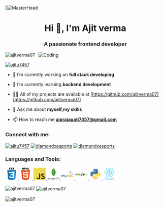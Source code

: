 [![MasterHead]([https://www.canva.com/design/DAFuQhgi56M/a2N0tPQqfbSqcf4ds40epw/view?utm_content=DAFuQhgi56M&utm_campaign=designshare&utm_medium=link&utm_source=publishsharelink])
<h1 align="center">Hi 👋, I'm Ajit verma</h1>
<h3 align="center">A passionate frontend developer</h3>
<img align="right" alt="Coding" width="400" src="https://media.tenor.com/rePDfDWO3XoAAAAd/hacking.gif">
<p align="left"> <img src="https://komarev.com/ghpvc/?username=ajitverma07&label=Profile%20views&color=0e75b6&style=flat" alt="ajitverma07" /> </p>

<p align="left"> <a href="https://twitter.com/ajitu7457" target="blank"><img src="https://img.shields.io/twitter/follow/ajitu7457?logo=twitter&style=for-the-badge" alt="ajitu7457" /></a> </p>

- 🔭 I’m currently working on **full stack developing**

- 🌱 I’m currently learning **backend development**

- 👨‍💻 All of my projects are available at [https://github.com/ajitverma07](https://github.com/ajitverma07)

- 💬 Ask me about **myself,my skills**

- 📫 How to reach me **ajprajapati7457@gmail.com**

<h3 align="left">Connect with me:</h3>
<p align="left">
<a href="https://twitter.com/ajitu7457" target="blank"><img align="center" src="https://raw.githubusercontent.com/rahuldkjain/github-profile-readme-generator/master/src/images/icons/Social/twitter.svg" alt="ajitu7457" height="30" width="40" /></a>
<a href="https://fb.com/diamondxesports" target="blank"><img align="center" src="https://raw.githubusercontent.com/rahuldkjain/github-profile-readme-generator/master/src/images/icons/Social/facebook.svg" alt="diamondxesports" height="30" width="40" /></a>
<a href="https://instagram.com/diamondxesports" target="blank"><img align="center" src="https://raw.githubusercontent.com/rahuldkjain/github-profile-readme-generator/master/src/images/icons/Social/instagram.svg" alt="diamondxesports" height="30" width="40" /></a>
</p>

<h3 align="left">Languages and Tools:</h3>
<p align="left"> <a href="https://www.w3schools.com/css/" target="_blank" rel="noreferrer"> <img src="https://raw.githubusercontent.com/devicons/devicon/master/icons/css3/css3-original-wordmark.svg" alt="css3" width="40" height="40"/> </a> <a href="https://www.w3.org/html/" target="_blank" rel="noreferrer"> <img src="https://raw.githubusercontent.com/devicons/devicon/master/icons/html5/html5-original-wordmark.svg" alt="html5" width="40" height="40"/> </a> <a href="https://developer.mozilla.org/en-US/docs/Web/JavaScript" target="_blank" rel="noreferrer"> <img src="https://raw.githubusercontent.com/devicons/devicon/master/icons/javascript/javascript-original.svg" alt="javascript" width="40" height="40"/> </a> <a href="https://www.mongodb.com/" target="_blank" rel="noreferrer"> <img src="https://raw.githubusercontent.com/devicons/devicon/master/icons/mongodb/mongodb-original-wordmark.svg" alt="mongodb" width="40" height="40"/> </a> <a href="https://www.mysql.com/" target="_blank" rel="noreferrer"> <img src="https://raw.githubusercontent.com/devicons/devicon/master/icons/mysql/mysql-original-wordmark.svg" alt="mysql" width="40" height="40"/> </a> <a href="https://nodejs.org" target="_blank" rel="noreferrer"> <img src="https://raw.githubusercontent.com/devicons/devicon/master/icons/nodejs/nodejs-original-wordmark.svg" alt="nodejs" width="40" height="40"/> </a> <a href="https://www.python.org" target="_blank" rel="noreferrer"> <img src="https://raw.githubusercontent.com/devicons/devicon/master/icons/python/python-original.svg" alt="python" width="40" height="40"/> </a> <a href="https://reactjs.org/" target="_blank" rel="noreferrer"> <img src="https://raw.githubusercontent.com/devicons/devicon/master/icons/react/react-original-wordmark.svg" alt="react" width="40" height="40"/> </a> </p>

<p><img align="left" src="https://github-readme-stats.vercel.app/api/top-langs?username=ajitverma07&show_icons=true&locale=en&layout=compact" alt="ajitverma07" /></p>

<p>&nbsp;<img align="center" src="https://github-readme-stats.vercel.app/api?username=ajitverma07&show_icons=true&locale=en" alt="ajitverma07" /></p>

<p><img align="center" src="https://github-readme-streak-stats.herokuapp.com/?user=ajitverma07&" alt="ajitverma07" /></p>
